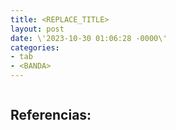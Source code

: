 ```yaml
---
title: <REPLACE_TITLE>
layout: post
date: \'2023-10-30 01:06:28 -0000\'
categories:
- tab
- <BANDA>
---
```


~~~
~~~

Referencias:
- 
